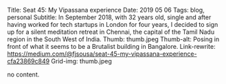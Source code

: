 Title: Seat 45: My Vipassana experience
Date: 2019 05 06
Tags: blog, personal
Subtitle: In September 2018, with 32 years old, single and after having worked for tech startups in London for four years, I decided to sign up for a silent meditation retreat in Chennai, the capital of the Tamil Nadu region in the South West of India.
Thumb: thumb.jpeg
Thumb-alt: Posing in front of what it seems to be a Brutalist building in Bangalore.
Link-rewrite: https://medium.com/@fjsousa/seat-45-my-vipassana-experience-cfa23869c849
Grid-img: thumb.jpeg

no content.
